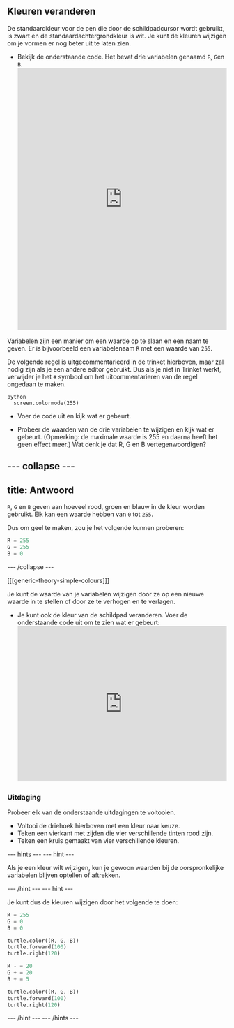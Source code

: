 ## Kleuren veranderen

De standaardkleur voor de pen die door de schildpadcursor wordt gebruikt, is zwart en de standaardachtergrondkleur is wit. Je kunt de kleuren wijzigen om je vormen er nog beter uit te laten zien.

- Bekijk de onderstaande code. Het bevat drie variabelen genaamd `R`, `G`en `B`. <iframe src="https://trinket.io/embed/python/b964b7d3ce" width="100%" height="600" frameborder="0" marginwidth="0" marginheight="0" allowfullscreen></iframe> 

Variabelen zijn een manier om een waarde op te slaan en een naam te geven. Er is bijvoorbeeld een variabelenaam `R` met een waarde van `255`.

De volgende regel is uitgecommentarieerd in de trinket hierboven, maar zal nodig zijn als je een andere editor gebruikt. Dus als je niet in Trinket werkt, verwijder je het `#` symbool om het uitcommentarieren van de regel ongedaan te maken.

    python
      screen.colormode(255)

- Voer de code uit en kijk wat er gebeurt.

- Probeer de waarden van de drie variabelen te wijzigen en kijk wat er gebeurt. (Opmerking: de maximale waarde is 255 en daarna heeft het geen effect meer.) Wat denk je dat R, G en B vertegenwoordigen?

--- collapse ---
---
title: Antwoord
---
`R`, `G` en `B` geven aan hoeveel rood, groen en blauw in de kleur worden gebruikt. Elk kan een waarde hebben van `0` tot `255`.

Dus om geel te maken, zou je het volgende kunnen proberen:

```python
R = 255
G = 255
B = 0
```

--- /collapse ---

[[[generic-theory-simple-colours]]]

Je kunt de waarde van je variabelen wijzigen door ze op een nieuwe waarde in te stellen of door ze te verhogen en te verlagen.

- Je kunt ook de kleur van de schildpad veranderen. Voer de onderstaande code uit om te zien wat er gebeurt: <iframe src="https://trinket.io/embed/python/ab6732d60e" width="100%" height="356" frameborder="0" marginwidth="0" marginheight="0" allowfullscreen></iframe> 

### Uitdaging

Probeer elk van de onderstaande uitdagingen te voltooien.

- Voltooi de driehoek hierboven met een kleur naar keuze.
- Teken een vierkant met zijden die vier verschillende tinten rood zijn.
- Teken een kruis gemaakt van vier verschillende kleuren.

--- hints --- --- hint ---

Als je een kleur wilt wijzigen, kun je gewoon waarden bij de oorspronkelijke variabelen blijven optellen of aftrekken.

--- /hint --- --- hint ---

Je kunt dus de kleuren wijzigen door het volgende te doen:

```python
R = 255
G = 0
B = 0

turtle.color((R, G, B))
turtle.forward(100)
turtle.right(120)

R - = 20
G + = 20
B + = 5

turtle.color((R, G, B))
turtle.forward(100)
turtle.right(120)
```

--- /hint --- --- /hints ---